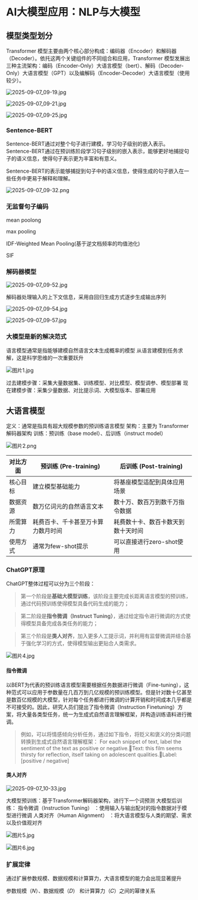# AI大模型应用：NLP与大模型

## 模型类型划分

Transformer 模型主要由两个核心部分构成：编码器（Encoder）和解码器（Decoder）。依托这两个关键组件的不同组合和应用，Transformer 模型发展出三种主流架构：编码（Encoder-Only）大语言模型（bert）、解码（Decoder-Only）大语言模型（GPT）以及编解码（Encoder-Decoder）大语言模型（使用较少）。

![2025-09-07_09-19.jpg](https://cdn.jsdelivr.net/gh/zilong-ding/note-gen-image-sync@main/918929aa-7452-4809-a078-89867b9d4537.jpeg)

![2025-09-07_09-21.jpg](https://cdn.jsdelivr.net/gh/zilong-ding/note-gen-image-sync@main/aa36cdb6-9c76-4eff-859f-440a88621a83.jpeg)

![2025-09-07_09-25.jpg](https://cdn.jsdelivr.net/gh/zilong-ding/note-gen-image-sync@main/9a0eb787-2da2-47fa-b164-db61d4b40ba7.jpeg)

### Sentence-BERT

Sentence-BERT通过对整个句子进行建模，学习句子级别的嵌入表示。Sentence-BERT通过在预训练阶段学习句子级别的嵌入表示，能够更好地捕捉句子的语义信息，使得句子表示更为丰富和有意义。

Sentence-BERT的表示能够捕捉到句子中的语义信息，使得生成的句子嵌入在一些任务中更易于解释和理解。

![2025-09-07_09-32.png](https://cdn.jsdelivr.net/gh/zilong-ding/note-gen-image-sync@main/b0348272-e686-4c11-8b16-a6e6f0772625.png)

### 无监督句子编码

mean poolong

max pooling

IDF-Weighted Mean Pooling(基于逆文档频率的均值池化)

SIF

### 解码器模型

![2025-09-07_09-52.jpg](https://cdn.jsdelivr.net/gh/zilong-ding/note-gen-image-sync@main/803f142a-eb3e-47e7-9f24-2f0c5dedf7d9.jpeg)

解码器处理输入的上下文信息，采用自回归生成方式逐步生成输出序列

![2025-09-07_09-54.jpg](https://cdn.jsdelivr.net/gh/zilong-ding/note-gen-image-sync@main/cc5435a1-9f89-4866-9e9c-e841bcdf18cf.jpeg)

![2025-09-07_09-57.jpg](https://cdn.jsdelivr.net/gh/zilong-ding/note-gen-image-sync@main/0ea12569-4e0c-4026-b858-931925140283.jpeg)

### 大模型是新的解决范式

语言模型通常是指能够建模自然语言文本生成概率的模型
从语言建模到任务求解，这是科学思维的一次重要跃升

![图片1.jpg](https://cdn.jsdelivr.net/gh/zilong-ding/note-gen-image-sync@main/94921a69-6ab0-4514-9a15-9786a65d7ee5.jpeg)

过去建模步骤：采集大量数据集、训练模型、对比模型、模型调参、模型部署
现在建模步骤：采集少量数据、对比提示词、大模型版本、部署应用

## 大语言模型

定义：通常是指具有超大规模参数的预训练语言模型
架构：主要为 Transformer解码器架构
训练：预训练（base model）、后训练（instruct model）

![图片2.png](https://cdn.jsdelivr.net/gh/zilong-ding/note-gen-image-sync@main/a2c3cdb9-70e1-4a41-9571-c108c56fa247.png)


| 对比方面 | 预训练 (Pre-training)              | 后训练 (Post-training)             |
| -------- | ---------------------------------- | ---------------------------------- |
| 核心目标 | 建立模型基础能力                   | 将基座模型适配到具体应用场景       |
| 数据资源 | 数万亿词元的自然语言文本           | 数十万、数百万到数千万指令数据     |
| 所需算力 | 耗费百卡、千卡甚至万卡算力数月时间 | 耗费数十卡、数百卡数天到数十天时间 |
| 使用方式 | 通常为few-shot提示                 | 可以直接进行zero-shot使用          |

### ChatGPT原理

ChatGPT整体过程可以分为三个阶段：

> 第一个阶段是**基础大模型训练**，该阶段主要完成长距离语言模型的预训练，通过代码预训练使得模型具备代码生成的能力；

> 第二阶段是**指令微调（Instruct Tuning）**，通过给定指令进行微调的方式使得模型具备完成各类任务的能力；

> 第三个阶段是**类人对齐**，加入更多人工提示词，并利用有监督微调并结合基于强化学习的方式，使得模型输出更贴合人类需求。

![图片4.jpg](https://cdn.jsdelivr.net/gh/zilong-ding/note-gen-image-sync@main/7958468e-ce17-4f96-a23e-061f47c4d3f6.jpeg)


#### 指令微调

以BERT为代表的预训练语言模型需要根据任务数据进行微调（Fine-tuning），这种范式可以应用于参数量在几百万到几亿规模的预训练模型。但是针对数十亿甚至是数百亿规模的大模型，针对每个任务都进行微调的计算开销和时间成本几乎都是不可接受的。因此，研究人员们提出了指令微调（Instruction Finetuning）方案，将大量各类型任务，统一为生成式自然语言理解框架，并构造训练语料进行微调。

> 例如，可以将情感倾向分析任务，通过如下指令，将贬义和褒义的分类问题转换到生成式自然语言理解框架：
> For each snippet of text, label the sentiment of the text as positive or negative.Text: this film seems thirsty for reflection, itself taking on adolescent qualities.Label: [positive / negative]


#### 类人对齐

![2025-09-07_10-33.jpg](https://cdn.jsdelivr.net/gh/zilong-ding/note-gen-image-sync@main/9dd2eb8f-4e02-42e0-95a7-8f3ec8155d74.jpeg)


大模型预训练：基于Transformer解码器架构，进行下一个词预测
大模型后训练：
指令微调（Instruction Tuning） ：使用输入与输出配对的指令数据对于模型进行微调
人类对齐（Human Alignment） ：将大语言模型与人类的期望、需求以及价值观对齐

![图片5.jpg](https://cdn.jsdelivr.net/gh/zilong-ding/note-gen-image-sync@main/4b9d55b8-4c6d-4eb1-affe-ed44d36279cf.jpeg)

![图片6.jpg](https://cdn.jsdelivr.net/gh/zilong-ding/note-gen-image-sync@main/46791ad2-668c-46b4-9a4c-96dfe31d08d6.jpeg)


### 扩展定律

通过扩展参数规模、数据规模和计算算力，大语言模型的能力会出现显著提升

参数规模（𝑁）、数据规模（𝐷） 和计算算力（𝐶）之间的幂律关系
